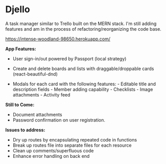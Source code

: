 # Djello

A task manager similar to Trello built on the MERN stack. I'm still adding features and am in the process of refactoring/reorganizing the code base.

https://intense-woodland-98650.herokuapp.com/

**App Features:**

- User sign-in/out powered by Passport (local strategy)

- Create and delete boards and lists with draggable/droppable cards (react-beautiful-dnd)

- Modals for each card with the following features: - Editable title and description fields - Member adding capability - Checklists - Image attachments - Activity feed

**Still to Come:**

- Document attachments
- Password confirmation on user registration.

**Issues to address:**

- Dry up routes by encapsulating repeated code in functions
- Break up routes file into separate files for each resource
- Clean up comments/superfluous code
- Enhance error handling on back end
